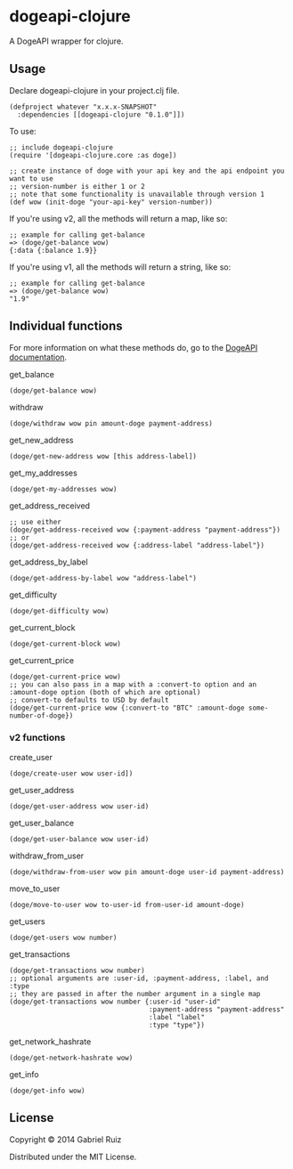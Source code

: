 # dogeapi-clojure

A DogeAPI wrapper for clojure.

## Usage

Declare dogeapi-clojure in your project.clj file.


    (defproject whatever "x.x.x-SNAPSHOT"
      :dependencies [[dogeapi-clojure "0.1.0"]])


To use:

    ;; include dogeapi-clojure
    (require '[dogeapi-clojure.core :as doge])

    ;; create instance of doge with your api key and the api endpoint you want to use
    ;; version-number is either 1 or 2
    ;; note that some functionality is unavailable through version 1
    (def wow (init-doge "your-api-key" version-number))

If you're using v2, all the methods will return a map, like so:

    ;; example for calling get-balance
    => (doge/get-balance wow)
    {:data {:balance 1.9}}

If you're using v1, all the methods will return a string, like so:

    ;; example for calling get-balance
    => (doge/get-balance wow)
    "1.9"

## Individual functions

For more information on what these methods do, go to the [DogeAPI documentation](https://www.dogeapi.com/api_documentation).

get\_balance

    (doge/get-balance wow)

withdraw

    (doge/withdraw wow pin amount-doge payment-address)

get\_new\_address

    (doge/get-new-address wow [this address-label])

get\_my\_addresses

    (doge/get-my-addresses wow)

get\_address\_received

    ;; use either
    (doge/get-address-received wow {:payment-address "payment-address"})
    ;; or
    (doge/get-address-received wow {:address-label "address-label"})

get\_address\_by\_label

    (doge/get-address-by-label wow "address-label")

get\_difficulty

    (doge/get-difficulty wow)

get\_current\_block

    (doge/get-current-block wow)

get\_current\_price

    (doge/get-current-price wow)
    ;; you can also pass in a map with a :convert-to option and an :amount-doge option (both of which are optional)
    ;; convert-to defaults to USD by default
    (doge/get-current-price wow {:convert-to "BTC" :amount-doge some-number-of-doge})

### v2 functions

create\_user

    (doge/create-user wow user-id])

get\_user\_address

    (doge/get-user-address wow user-id)

get\_user\_balance

    (doge/get-user-balance wow user-id)

withdraw\_from\_user

    (doge/withdraw-from-user wow pin amount-doge user-id payment-address)

move\_to\_user

    (doge/move-to-user wow to-user-id from-user-id amount-doge)

get_users

    (doge/get-users wow number)

get\_transactions

    (doge/get-transactions wow number)
    ;; optional arguments are :user-id, :payment-address, :label, and :type
    ;; they are passed in after the number argument in a single map
    (doge/get-transactions wow number {:user-id "user-id"
                                       :payment-address "payment-address"
                                       :label "label"
                                       :type "type"})

get\_network\_hashrate

    (doge/get-network-hashrate wow)

get\_info

    (doge/get-info wow)

## License

Copyright © 2014 Gabriel Ruiz

Distributed under the MIT License.
